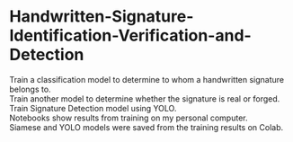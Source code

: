 # Handwritten-Signature-Identification-Verification-and-Detection
Train a classification model to determine to whom a handwritten signature belongs to.           
Train another model to determine whether the signature is real or forged.           
Train Signature Detection model using YOLO.                 
Notebooks show results from training on my personal computer.           
Siamese and YOLO models were saved from the training results on Colab.
